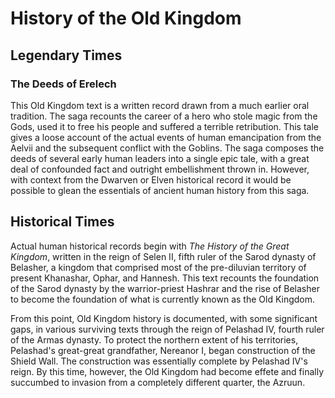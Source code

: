 # History of the Old Kingdom

## Legendary Times

### The Deeds of Erelech

This Old Kingdom text is a written record drawn from a much earlier oral tradition. The saga recounts the career of a hero who stole magic from the Gods, used it to free his people and suffered a terrible retribution. This tale gives a loose account of the actual events of human emancipation from the Aelvii and the subsequent conflict with the Goblins. The saga composes the deeds of several early human leaders into a single epic tale, with a great deal of confounded fact and outright embellishment thrown in. However, with context from the Dwarven or Elven historical record it would be possible to glean the essentials of ancient human history from this saga.

## Historical Times

Actual human historical records begin with _The History of the Great Kingdom_, written in the reign of Selen II, fifth ruler of the Sarod dynasty of Belasher, a kingdom that comprised most of the pre-diluvian territory of present Khanashar, Ophar, and Hannesh. This text recounts the foundation of the Sarod dynasty by the warrior-priest Hashrar and the rise of Belasher to become the foundation of what is currently known as the Old Kingdom.

From this point, Old Kingdom history is documented, with some significant gaps, in various surviving texts through the reign of Pelashad IV, fourth ruler of the Armas dynasty. To protect the northern extent of his territories, Pelashad's great-great grandfather, Nereanor I, began construction of the Shield Wall. The construction was essentially complete by Pelashad IV's reign. By this time, however, the Old Kingdom had become effete and finally succumbed to invasion from a completely different quarter, the Azruun.

